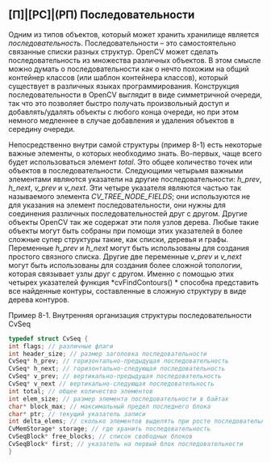 ## [П]|[РС]|(РП) Последовательности

Одним из типов объектов, который может хранить хранилище является *последовательность*. Последовательности – это самостоятельно связанные списки разных структур. OpenCV может сделать последовательность из множества различных объектов. В этом смысле можно думать о последовательности как о нечто похожим на общий контейнер классов (или шаблон контейнера классов), который существует в различных языках программирования. Конструкция последовательности в OpenCV выглядит в виде симметричной очереди, так что это позволяет быстро получать произвольный доступ и добавлять/удалять объекты с любого конца очереди, но при этом немного медленнее в случае добавления и удаления объектов в середину очереди. 

Непосредственно внутри самой структуры (пример 8-1) есть некоторые важные элементы, о которых необходимо знать. Во-первых, чаще всего будет использоваться элемент *total*. Это общее количество точек или объектов в последовательности. Следующими четырьмя важными элементами являются указатели на другие последовательности: *h_prev*, *h_next*, *v_prev* и *v_next*. Эти четыре указателя являются частью так называемого элемента *CV_TREE_NODE_FIELDS*; они используются не для указания на элемент последовательности, они нужны для соединения различных последовательностей друг с другом. Другие объекты OpenCV так же содержат эти поля узлов дерева. Любые такие объекты могут быть собраны при помощи этих указателей в более сложные супер структуры такие, как списки, деревья и графы. Переменные *h_prev* и *h_next* могут быть использованы для создания простого связного списка. Другие две переменные *v_prev* и *v_next* могут быть использованы для создания более сложной топологии, которая связывает узлы друг с другом. Именно с помощью этих четырех указателей функция *cvFindContours() * способна представить все найденные контуры, составленные в сложную структуру в виде дерева контуров.

Пример 8-1. Внутренняя организация структуры последовательности CvSeq

```cpp
typedef struct CvSeq {
int flags; // различные флаги
int header_size; // размер заголовка последовательности
CvSeq* h_prev; // горизонтально-предыдущая последовательность
CvSeq* h_next; // горизонтально-следующая последовательность
CvSeq* v_prev; // вертикально-предыдущая последовательность
CvSeq* v_next // вертикально-следующая последовательность
int total; // общее количество элементов
int elem_size; // размер элемента последовательности в байтах
char* block_max; // максимальный предел последнего блока
char* ptr; // текущий указатель записи
int delta_elems; // сколько элементов выделять при росте последовательности
CvMemStorage* storage; // где хранить последовательность
CvSeqBlock* free_blocks; // список свободных блоков
CvSeqBlock* first; // указатель на первый блок последовательности
}
```